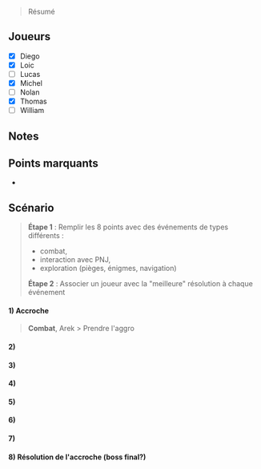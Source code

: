 > Résumé

## Joueurs

- [x] Diego
- [x] Loic
- [ ] Lucas
- [x] Michel
- [ ] Nolan
- [x] Thomas
- [ ] William

## Notes


## Points marquants

- 

## Scénario

> **Étape 1** : Remplir les 8 points avec des événements de types différents :
> - combat,
> - interaction avec PNJ,
> - exploration (pièges, énigmes, navigation)
> 
> **Étape 2** : Associer un joueur avec la "meilleure" résolution à chaque événement

#### 1) Accroche
> **Combat**, Arek > Prendre l'aggro

#### 2) 

#### 3) 

#### 4) 

#### 5) 

#### 6) 

#### 7) 

#### 8) Résolution de l'accroche (boss final?)
